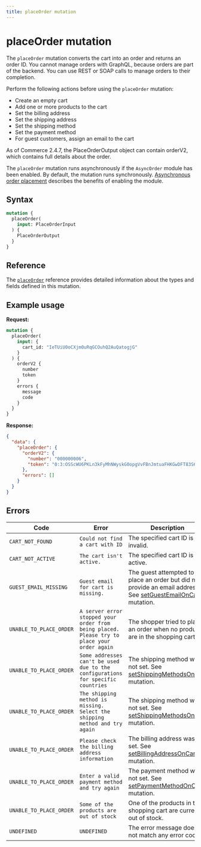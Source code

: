 ```yaml
---
title: placeOrder mutation
---
```


# placeOrder mutation

The `placeOrder` mutation converts the cart into an order and returns an order ID. You cannot manage orders with GraphQL, because orders are part of the backend. You can use REST or SOAP calls to manage orders to their completion.

Perform the following actions before using the `placeOrder` mutation:

-  Create an empty cart
-  Add one or more products to the cart
-  Set the billing address
-  Set the shipping address
-  Set the shipping method
-  Set the payment method
-  For guest customers, assign an email to the cart

As of Commerce 2.4.7, the PlaceOrderOutput object can contain orderV2, which contains full details about the order.

<InlineAlert variant="info" slots="text" />

The `placeOrder` mutation runs asynchronously if the `AsyncOrder` module has been enabled. By default, the mutation runs synchronously. [Asynchronous order placement](https://experienceleague.adobe.com/docs/commerce-operations/performance-best-practices/high-throughput-order-processing.html#asynchronous-order-placement) describes the benefits of enabling the module.

## Syntax

```graphql
mutation {
  placeOrder(
    input: PlaceOrderInput
  ) {
    PlaceOrderOutput
  }
}
```

## Reference

The [`placeOrder`](https://developer.adobe.com/commerce/webapi/graphql-api/index.html#mutation-placeOrder) reference provides detailed information about the types and fields defined in this mutation.

## Example usage

**Request:**

```graphql
mutation {
  placeOrder(
    input: {
      cart_id: "IeTUiU0oCXjm0uRqGCOuhQ2AuQatogjG"
    }
  ) {
    orderV2 {
      number
      token
    }
    errors {
      message
      code
    }
  }
}
```

**Response:**

```json
{
  "data": {
    "placeOrder": {
      "orderV2": {
        "number": "000000006",
        "token": "0:3:OSScWU6PKLn3kFyMhNWyskG0opgVvFBnJmtuaFHKGwDFT83S6Kv9U39iYwixuU+vhwDz2AF4pCs3GtLhHbQ="
      },
      "errors": []
    }
  }
}
```

## Errors

Code | Error | Description
--- | --- | ---
`CART_NOT_FOUND` | `Could not find a cart with ID` | The specified cart ID is invalid.
`CART_NOT_ACTIVE` | `The cart isn't active.` | The specified cart ID is not active.
`GUEST_EMAIL_MISSING` | `Guest email for cart is missing.` | The guest attempted to place an order but did not provide an email address. See [setGuestEmailOnCart](../../cart/mutations/set-guest-email.md) mutation.
`UNABLE_TO_PLACE_ORDER` | `A server error stopped your order from being placed. Please try to place your order again` | The shopper tried to place an order when no products are in the shopping cart.
`UNABLE_TO_PLACE_ORDER` | `Some addresses can't be used due to the configurations for specific countries` | The shipping method was not set. See [setShippingMethodsOnCart](set-shipping-method.md) mutation.
`UNABLE_TO_PLACE_ORDER` | `The shipping method is missing. Select the shipping method and try again` | The shipping method was not set. See [setShippingMethodsOnCart](set-shipping-method.md) mutation.
`UNABLE_TO_PLACE_ORDER` | `Please check the billing address information` | The billing address was not set. See [setBillingAddressOnCart](../../cart/mutations/set-billing-address.md) mutation.
`UNABLE_TO_PLACE_ORDER` | `Enter a valid payment method and try again` | The payment method was not set. See [setPaymentMethodOnCart](../../cart/mutations/set-payment-method.md) mutation.
`UNABLE_TO_PLACE_ORDER` | `Some of the products are out of stock` | One of the products in the shopping cart are currently out of stock.
`UNDEFINED` | `UNDEFINED` | The error message does not match any error code
